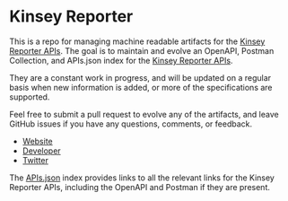 # Kinsey ReporterThis is a repo for managing machine readable artifacts for the [Kinsey Reporter APIs](http://kinseyreporter.org/data). The goal is to maintain and evolve an OpenAPI, Postman Collection, and APIs.json index for the [Kinsey Reporter APIs](http://kinseyreporter.org/data).They are a constant work in progress, and will be updated on a regular basis when new information is added, or more of the specifications are supported.Feel free to submit a pull request to evolve any of the artifacts, and leave GitHub issues if you have any questions, comments, or feedback.- [Website](http://kinseyreporter.org/data)- [Developer](http://kinseyreporter.org/data)- [Twitter](https://twitter.com/KinseyReporter)The [APIs.json](https://github.com/api-evangelist/kinsey-reporter/blob/master/apis.json) index provides links to all the relevant links for the Kinsey Reporter APIs, including the OpenAPI and Postman if they are present.